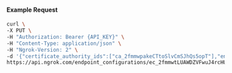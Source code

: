 <!-- Code generated for API Clients. DO NOT EDIT. -->

#### Example Request

```bash
curl \
-X PUT \
-H "Authorization: Bearer {API_KEY}" \
-H "Content-Type: application/json" \
-H "Ngrok-Version: 2" \
-d '{"certificate_authority_ids":["ca_2fmmwpakeCTtoSlvCmSJhQs5opT"],"enabled":true}' \
https://api.ngrok.com/endpoint_configurations/ec_2fmmwtLUAWDZVFwuJ4rcHUAgt6y/mutual_tls
```
